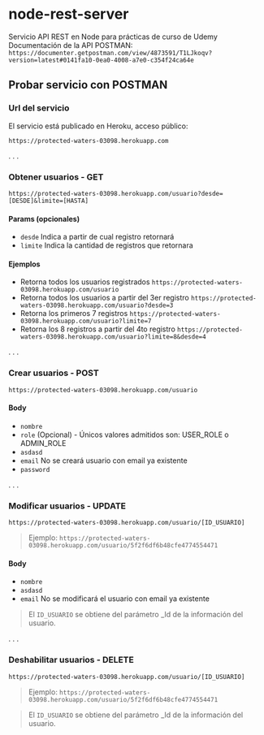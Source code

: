 # node-rest-server
Servicio API REST en Node para prácticas de curso de Udemy
Documentación de la API POSTMAN: 
``https://documenter.getpostman.com/view/4873591/T1LJkoqv?version=latest#0141fa10-0ea0-4008-a7e0-c354f24ca64e``


## Probar servicio con POSTMAN

### Url del servicio
El servicio está publicado en Heroku, acceso público:
```
https://protected-waters-03098.herokuapp.com
```
.
.
.

### Obtener usuarios - GET
``
https://protected-waters-03098.herokuapp.com/usuario?desde=[DESDE]&limite=[HASTA]
``

#### Params (opcionales)
- `desde` Indica a partir de cual registro retornará
- `limite` Indica la cantidad de registros que retornara


#### Ejemplos
- Retorna todos los usuarios registrados `` https://protected-waters-03098.herokuapp.com/usuario `` 
- Retorna todos los usuarios a partir del 3er registro `` https://protected-waters-03098.herokuapp.com/usuario?desde=3 `` 
- Retorna los primeros 7 registros `` https://protected-waters-03098.herokuapp.com/usuario?limite=7 `` 
- Retorna los 8 registros a partir del 4to registro `` https://protected-waters-03098.herokuapp.com/usuario?limite=8&desde=4 `` 

.
.
.

### Crear usuarios - POST
``
https://protected-waters-03098.herokuapp.com/usuario
``

#### Body
- `nombre`
- `role` (Opcional) - Únicos valores admitidos son: USER_ROLE o ADMIN_ROLE
- `asdasd` 	
- `email` No se creará usuario con email ya existente
- `password`

.
.
.

### Modificar usuarios - UPDATE
``
https://protected-waters-03098.herokuapp.com/usuario/[ID_USUARIO]
``
> Ejemplo: `https://protected-waters-03098.herokuapp.com/usuario/5f2f6df6b48cfe4774554471`


#### Body
- `nombre`
- `asdasd` 	
- `email` No se modificará el usuario con email ya existente

 > El `ID_USUARIO` se obtiene del parámetro _Id de la información del usuario.

.
.
.

### Deshabilitar usuarios - DELETE
``
https://protected-waters-03098.herokuapp.com/usuario/[ID_USUARIO]
``
> Ejemplo: `https://protected-waters-03098.herokuapp.com/usuario/5f2f6df6b48cfe4774554471`

> El `ID_USUARIO` se obtiene del parámetro _Id de la información del usuario.

